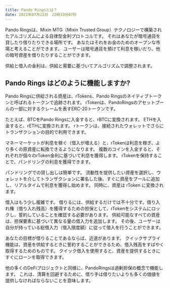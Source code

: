 ```yaml
---
title: Pando Ringsとは？
date: 2021年07月22日　22時33分07秒
---
```


Pando Ringsは、Mixin MTG（Mixin Trusted Group）テクノロジーで構築されたアルゴリズムによる自律型金利プロトコルです。 それはあなたが暗号通貨を貸したり借りたりできる場所です。 あなたはそれをお金のためのオープンな市場と考えることができます。 ユーザーは暗号通貨を預けて利息を稼いだり、他の暗号資産を借りたりすることができます。

供給と借入の金利は、供給と需要に基づいてアルゴリズムで調整されます。


## Pando Rings はどのように機能しますか?

Pando Ringsに供給される資産は、rTokens、Pando Ringsのネイティブトークンと呼ばれるトークンで追跡されます。 rTokenは、PandoRingsのアセットプールの一部に対するクレームを表すERC-20トークンです。

たとえば、BTCをPando Ringsに入金すると、rBTCに変換されます。 ETHを入金すると、rETHに変換されます。 rトークンは、接続されたウォレットでさらにトランザクションの目的で利用できます。

マネーマーケットが利息を稼ぐ（借入が増える）と、rTokenは利息を稼ぎ、より多くの原資産に転換できるようになります。 複数のコインを入金すると、それぞれが個々のrToken金利に基づいて利息を獲得します。 rTokenを保持することで、パンドリングの利息を獲得できます。

パンドリングでの貸し出しは簡単です。 流動性を提供したい資産を選択し、ウォレットを介してトランザクションに署名した後、すぐに資産をプールに追加し、リアルタイムで利息を獲得し始めます。 同時に、資産は rToken に変換されます。

借入はもう少し複雑です。 借りるには、供給するだけでは不十分です。借り入れ権（借り入れ残高）を獲得するための担保として、rTokenをシステムにロックし、誓約していることを確認する必要があります。 供給可能なすべての資産は、担保要素に基づいて異なる量の借入力を追加します。 その後、ユーザーは自分が持っている総借入力（借入限度額）に従って借入を行うことができます。

あなたの目標が借りることであるならば、近道があります。 クイックサプライ機能は、資産を供給するときに誓約することができるため、借入残高をすばやく取得するためのものです。 クイック借入を使用すると、資産を提供するときにすぐにローンを取得できます。

他の多くのDeFiプロジェクトと同様に、PandoRingsは過剰担保の概念で機能します。 これは、清算を回避するために、借り手は借りたいよりも多くの価値を提供しなければならないことを意味します。

